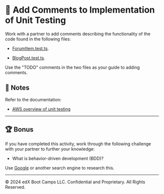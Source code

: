 # 📐 Add Comments to Implementation of Unit Testing

Work with a partner to add comments describing the functionality of the code found in the following files:

* [ForumItem.test.ts](./Unsolved/src/test/ForumItem.test.ts).

* [BlogPost.test.ts](./Unsolved/src/test/BlogPost.test.ts).

Use the "TODO" comments in the two files as your guide to adding comments.

## 📝 Notes

Refer to the documentation:

* [AWS overview of unit testing](https://aws.amazon.com/what-is/unit-testing/)

---

## 🏆 Bonus

If you have completed this activity, work through the following challenge with your partner to further your knowledge:

* What is behavior-driven development (BDD)?

Use [Google](https://www.google.com) or another search engine to research this.

---
© 2024 edX Boot Camps LLC. Confidential and Proprietary. All Rights Reserved.
